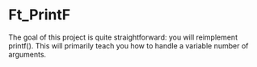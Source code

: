# Ft_PrintF

The goal of this project is quite straightforward: you will reimplement printf(). This will primarily teach you how to handle a variable number of arguments.
